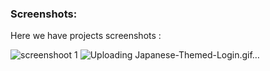 ### Screenshots:
Here we have projects screenshots :

![screenshoot 1](https://github.com/notNOISE/Modern-Login-Pages/assets/148912097/976d7ac4-0c66-40ab-9036-e003cbc96ac3)
![Uploading Japanese-Themed-Login.gif…]()
